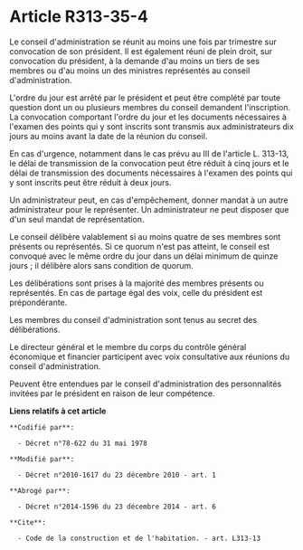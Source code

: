 # Article R313-35-4

Le conseil d'administration se réunit au moins une fois par trimestre sur convocation de son président. Il est également
réuni de plein droit, sur convocation du président, à la demande d'au moins un tiers de ses membres ou d'au moins un des
ministres représentés au conseil d'administration.

L'ordre du jour est arrêté par le président et peut être complété par toute question dont un ou plusieurs membres du conseil
demandent l'inscription. La convocation comportant l'ordre du jour et les documents nécessaires à l'examen des points qui y
sont inscrits sont transmis aux administrateurs dix jours au moins avant la date de la réunion du conseil. 

En cas d'urgence, notamment dans le cas prévu au III de l'article L. 313-13, le délai de transmission de la convocation peut
être réduit à cinq jours et le délai de transmission des documents nécessaires à l'examen des points qui y sont inscrits peut
être réduit à deux jours. 

Un administrateur peut, en cas d'empêchement, donner mandat à un autre administrateur pour le représenter. Un administrateur
ne peut disposer que d'un seul mandat de représentation. 

Le conseil délibère valablement si au moins quatre de ses membres sont présents ou représentés. Si ce quorum n'est pas
atteint, le conseil est convoqué avec le même ordre du jour dans un délai minimum de quinze jours ; il délibère alors sans
condition de quorum. 

Les délibérations sont prises à la majorité des membres présents ou représentés. En cas de partage égal des voix, celle du
président est prépondérante. 

Les membres du conseil d'administration sont tenus au secret des délibérations. 

Le directeur général et le membre du corps du contrôle général économique et financier participent avec voix consultative aux
réunions du conseil d'administration. 

Peuvent être entendues par le conseil d'administration des personnalités invitées par le président en raison de leur
compétence.

**Liens relatifs à cet article**

	**Codifié par**:

	  - Décret n°78-622 du 31 mai 1978

	**Modifié par**:

	  - Décret n°2010-1617 du 23 décembre 2010 - art. 1

	**Abrogé par**:

	  - Décret n°2014-1596 du 23 décembre 2014 - art. 6

	**Cite**:

	  - Code de la construction et de l'habitation. - art. L313-13
